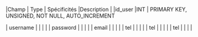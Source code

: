  
|Champ  | Type | Spécificités |Description |
|id_user  |INT  | PRIMARY KEY, UNSIGNED, NOT NULL, AUTO_INCREMENT

| username |  |  |  |
| password |  |  |  |
| email |  |  |  |
| tel |  |  |  |
| tel |  |  |  |
| tel |  |  |  |

<!--stackedit_data:
eyJoaXN0b3J5IjpbLTEwNDE5OTA3MSwtODMyNTU3MjA1XX0=
-->